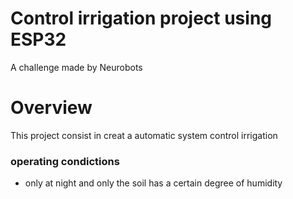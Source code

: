 # Control irrigation project using ESP32

A challenge made by Neurobots

# Overview

This project consist in creat a automatic system control irrigation

### operating condictions
- only at night and only the soil has a certain degree of humidity
